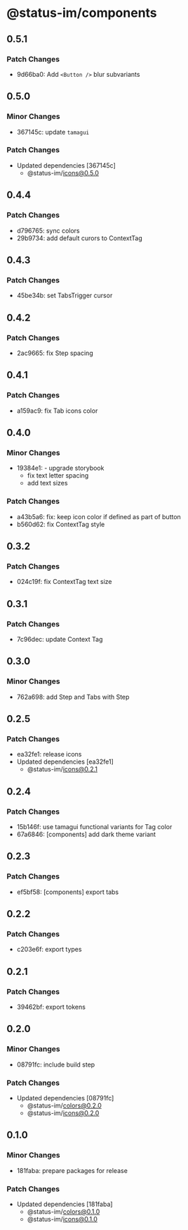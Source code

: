 # @status-im/components

## 0.5.1

### Patch Changes

- 9d66ba0: Add `<Button />` blur subvariants

## 0.5.0

### Minor Changes

- 367145c: update `tamagui`

### Patch Changes

- Updated dependencies [367145c]
  - @status-im/icons@0.5.0

## 0.4.4

### Patch Changes

- d796765: sync colors
- 29b9734: add default curors to ContextTag

## 0.4.3

### Patch Changes

- 45be34b: set TabsTrigger cursor

## 0.4.2

### Patch Changes

- 2ac9665: fix Step spacing

## 0.4.1

### Patch Changes

- a159ac9: fix Tab icons color

## 0.4.0

### Minor Changes

- 19384e1: - upgrade storybook
  - fix text letter spacing
  - add text sizes

### Patch Changes

- a43b5a6: fix: keep icon color if defined as part of button
- b560d62: fix ContextTag style

## 0.3.2

### Patch Changes

- 024c19f: fix ContextTag text size

## 0.3.1

### Patch Changes

- 7c96dec: update Context Tag

## 0.3.0

### Minor Changes

- 762a698: add Step and Tabs with Step

## 0.2.5

### Patch Changes

- ea32fe1: release icons
- Updated dependencies [ea32fe1]
  - @status-im/icons@0.2.1

## 0.2.4

### Patch Changes

- 15b146f: use tamagui functional variants for Tag color
- 67a6846: [components] add dark theme variant

## 0.2.3

### Patch Changes

- ef5bf58: [components] export tabs

## 0.2.2

### Patch Changes

- c203e6f: export types

## 0.2.1

### Patch Changes

- 39462bf: export tokens

## 0.2.0

### Minor Changes

- 08791fc: include build step

### Patch Changes

- Updated dependencies [08791fc]
  - @status-im/colors@0.2.0
  - @status-im/icons@0.2.0

## 0.1.0

### Minor Changes

- 181faba: prepare packages for release

### Patch Changes

- Updated dependencies [181faba]
  - @status-im/colors@0.1.0
  - @status-im/icons@0.1.0
